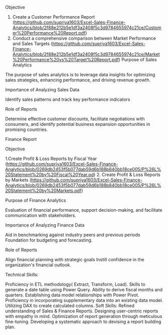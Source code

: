 Objective

  1. Create a Customer Performance Report
   (https://github.com/supriya1603/Excel-Sales-Finance-Analytics/blob/2f88e212b5e1df3a2408f5c3d9784655974c21ce/Customer%20Performance%20Report.pdf)
3. Conduct a comprehensive comparison between Market Performance and Sales Targets (https://github.com/supriya1603/Excel-Sales-Finance-Analytics/blob/2f88e212b5e1df3a2408f5c3d9784655974c21ce/Market%20Performance%20vs%20Target%20Report.pdf)
Purpose of Sales Analytics

The purpose of sales analytics is to leverage data insights for optimizing sales strategies, enhancing performance, and driving revenue growth.

Importance of Analyzing Sales Data

Identify sales patterns and track key performance indicators

Role of Reports

Determine effective customer discounts, facilitate negotiations with consumers, and identify potential business expansion opportunities in promising countries.


Finance Report

Objective

1.Create Profit & Loss Reports by Fiscal Year (https://github.com/supriya1603/Excel-Sales-Finance-Analytics/blob/0269db2453f5b077dab59d6b188b840bb18ce005/P%26L%20Statement%20by%20Fiscal%20Year.pd)
2. Create Profit & Loss Reports by Markets (https://github.com/supriya1603/Excel-Sales-Finance-Analytics/blob/0269db2453f5b077dab59d6b188b840bb18ce005/P%26L%20Statement%20by%20Markets.pdf)

Purpose of Finance Analytics

Evaluation of financial performance, support decision-making, and facilitate communication with stakeholders.

Importance of Analyzing Finance Data

Aid in benchmarking against industry peers and previous periods Foundation for budgeting and forecasting.

Role of Reports

Align financial planning with strategic goals Instill confidence in the organization's financial outlook.

Technical Skills:

Proficiency in ETL methodology( Extract, Transform, Load).
Skills to generate a date table using Power Query.
Ability to derive fiscal months and quarters.
Establishing data model relationships with Power Pivot.
Proficiency in incorporating supplementary data into an existing data model.
Utilizing DAX to create calculated columns.
Soft Skills:
Refined understanding of Sales & Finance Reports.
Designing user-centric reports with empathy in mind.
Optimization of report generation through meticulous fine-tuning.
Developing a systematic approach to devising a report building plan.

